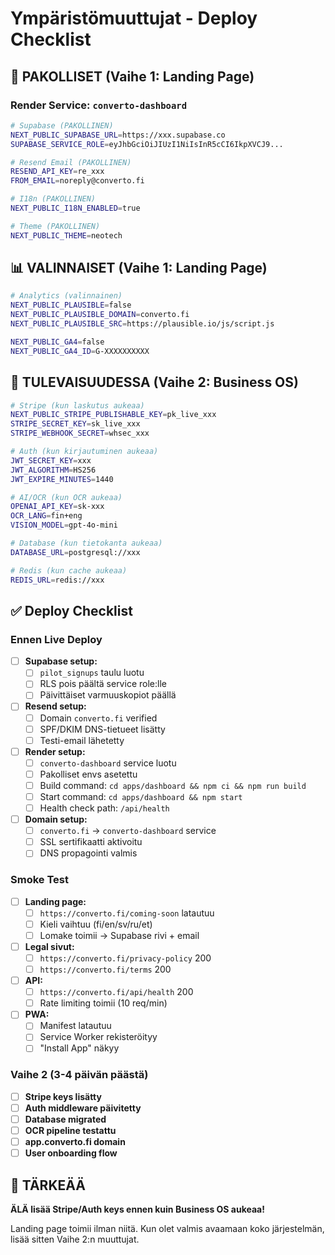# Ympäristömuuttujat - Deploy Checklist

## 🚨 PAKOLLISET (Vaihe 1: Landing Page)

### Render Service: `converto-dashboard`

```bash
# Supabase (PAKOLLINEN)
NEXT_PUBLIC_SUPABASE_URL=https://xxx.supabase.co
SUPABASE_SERVICE_ROLE=eyJhbGciOiJIUzI1NiIsInR5cCI6IkpXVCJ9...

# Resend Email (PAKOLLINEN)
RESEND_API_KEY=re_xxx
FROM_EMAIL=noreply@converto.fi

# I18n (PAKOLLINEN)
NEXT_PUBLIC_I18N_ENABLED=true

# Theme (PAKOLLINEN)
NEXT_PUBLIC_THEME=neotech
```

## 📊 VALINNAISET (Vaihe 1: Landing Page)

```bash
# Analytics (valinnainen)
NEXT_PUBLIC_PLAUSIBLE=false
NEXT_PUBLIC_PLAUSIBLE_DOMAIN=converto.fi
NEXT_PUBLIC_PLAUSIBLE_SRC=https://plausible.io/js/script.js

NEXT_PUBLIC_GA4=false
NEXT_PUBLIC_GA4_ID=G-XXXXXXXXXX
```

## 🔐 TULEVAISUUDESSA (Vaihe 2: Business OS)

```bash
# Stripe (kun laskutus aukeaa)
NEXT_PUBLIC_STRIPE_PUBLISHABLE_KEY=pk_live_xxx
STRIPE_SECRET_KEY=sk_live_xxx
STRIPE_WEBHOOK_SECRET=whsec_xxx

# Auth (kun kirjautuminen aukeaa)
JWT_SECRET_KEY=xxx
JWT_ALGORITHM=HS256
JWT_EXPIRE_MINUTES=1440

# AI/OCR (kun OCR aukeaa)
OPENAI_API_KEY=sk-xxx
OCR_LANG=fin+eng
VISION_MODEL=gpt-4o-mini

# Database (kun tietokanta aukeaa)
DATABASE_URL=postgresql://xxx

# Redis (kun cache aukeaa)
REDIS_URL=redis://xxx
```

## ✅ Deploy Checklist

### Ennen Live Deploy

- [ ] **Supabase setup:**
  - [ ] `pilot_signups` taulu luotu
  - [ ] RLS pois päältä service role:lle
  - [ ] Päivittäiset varmuuskopiot päällä

- [ ] **Resend setup:**
  - [ ] Domain `converto.fi` verified
  - [ ] SPF/DKIM DNS-tietueet lisätty
  - [ ] Testi-email lähetetty

- [ ] **Render setup:**
  - [ ] `converto-dashboard` service luotu
  - [ ] Pakolliset envs asetettu
  - [ ] Build command: `cd apps/dashboard && npm ci && npm run build`
  - [ ] Start command: `cd apps/dashboard && npm start`
  - [ ] Health check path: `/api/health`

- [ ] **Domain setup:**
  - [ ] `converto.fi` → `converto-dashboard` service
  - [ ] SSL sertifikaatti aktivoitu
  - [ ] DNS propagointi valmis

### Smoke Test

- [ ] **Landing page:**
  - [ ] `https://converto.fi/coming-soon` latautuu
  - [ ] Kieli vaihtuu (fi/en/sv/ru/et)
  - [ ] Lomake toimii → Supabase rivi + email

- [ ] **Legal sivut:**
  - [ ] `https://converto.fi/privacy-policy` 200
  - [ ] `https://converto.fi/terms` 200

- [ ] **API:**
  - [ ] `https://converto.fi/api/health` 200
  - [ ] Rate limiting toimii (10 req/min)

- [ ] **PWA:**
  - [ ] Manifest latautuu
  - [ ] Service Worker rekisteröityy
  - [ ] "Install App" näkyy

### Vaihe 2 (3-4 päivän päästä)

- [ ] **Stripe keys lisätty**
- [ ] **Auth middleware päivitetty**
- [ ] **Database migrated**
- [ ] **OCR pipeline testattu**
- [ ] **app.converto.fi domain**
- [ ] **User onboarding flow**

## 🚨 TÄRKEÄÄ

**ÄLÄ lisää Stripe/Auth keys ennen kuin Business OS aukeaa!**

Landing page toimii ilman niitä. Kun olet valmis avaamaan koko järjestelmän, lisää sitten Vaihe 2:n muuttujat.
